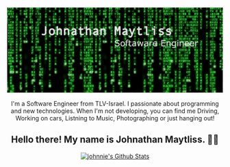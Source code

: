 
[![Header](https://github.com/johnnie172/johnnie172/raw/master/assets/Header.png)](https://johnnie-m.com/)




<p align="center">I'm a Software Engineer from TLV-Israel.
    I passionate about programming and new technologies.
    When I'm not developing, you can find me Driving, Working on cars, Listning to Music, Photographing or just hanging out!
</p>


<h2 align="center">Hello there! My name is Johnathan Maytliss. 👋🤓</h2>





<p align="center">
    <a href="https://github.com/johnnie172">
        <img alt="johnnie's Github Stats" src="https://github-readme-stats.vercel.app/api?username=Johnnie172&hide=stars,issues&bg_color=020204&title_color=22b455&text_color=80ce87" />
    </a>
</p>






